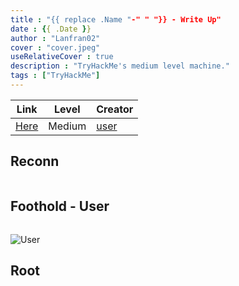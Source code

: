 ```yaml
---
title : "{{ replace .Name "-" " "}} - Write Up"
date : {{ .Date }}
author : "Lanfran02"
cover : "cover.jpeg"
useRelativeCover : true
description : "TryHackMe's medium level machine."
tags : ["TryHackMe"]
---
```


| Link | Level | Creator |
|------|-------|---------|
| [Here](https://tryhackme.com/room/)  | Medium  |  [user](https://tryhackme.com/p/)  |

<!--
description : "Maquina de nivel medio en TryHackMe."

| Link | Nivel | Creador |
|------|-------|---------|
| [Here](https://tryhackme.com/room/)  | Medio  |  [user](https://tryhackme.com/p/)  |

## Reconocimiento
## Acceso inicial - Usuario
-->

## Reconn

```bash
```

## Foothold - User

```bash
```

![User](user.png)

## Root

```bash
```